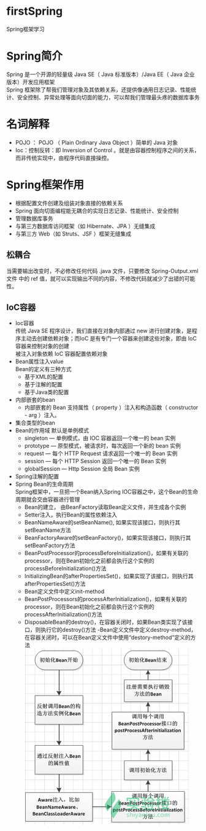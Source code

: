 # firstSpring
Spring框架学习
# Spring简介
Spring 是一个开源的轻量级 Java SE（ Java 标准版本）/Java EE（ Java 企业版本）开发应用框架  
Spring 框架除了帮我们管理对象及其依赖关系，还提供像通用日志记录、性能统计、安全控制、异常处理等面向切面的能力，可以帮我们管理最头疼的数据库事务
# 名词解释
* POJO ： POJO （ Plain Ordinary Java Object ）简单的 Java 对象
* Ioc：控制反转：即 Inversion of Control 。就是由容器控制程序之间的关系，而非传统实现中，由程序代码直接操控。

# Spring框架作用
* 根据配置文件创建及组装对象直接的依赖关系
* Spring 面向切面编程能无耦合的实现日志记录、性能统计、安全控制
* 管理数据库事务
* 与第三方数据库访问框架（如 Hibernate、JPA ）无缝集成
* 与第三方 Web（如 Struts、JSF ）框架无缝集成

## 松耦合 
当需要输出改变时，不必修改任何代码 .java 文件，只要修改 Spring-Output.xml 文件 <property name="outputGenerator" ref="CsvOutputGenerator" /> 中的 ref 值，就可以实现输出不同的内容，不修改代码就减少了出错的可能性。

## IoC容器
* Ioc容器  
传统 Java SE 程序设计，我们直接在对象内部通过 new 进行创建对象，是程序主动去创建依赖对象；而IoC 是有专门一个容器来创建这些对象，即由 IoC 容器来控制对象的创建  
被注入对象依赖 IoC 容器配置依赖对象  
* Bean属性注入value  
  Bean的定义有三种方式
  * 基于XML的配置
  * 基于注解的配置
  * 基于Java类的配置
* 内部嵌套的bean
  * 内部嵌套的 Bean 支持属性（ property ）注入和构造函数（ constructor - arg ）注入。
* 集合类型的bean
* Bean的作用域  默认是单例模式 
  * singleton — 单例模式，由 IOC 容器返回一个唯一的 bean 实例
  * prototype — 原型模式，被请求时，每次返回一个新的 bean 实例
  * request — 每个 HTTP Request 请求返回一个唯一的 Bean 实例
  * session — 每个 HTTP Session 返回一个唯一的 Bean 实例
  * globalSession — Http Session 全局 Bean 实例
* Spring注解的配置
* Spring Bean的生命周期  
Spring框架中，一旦把一个Bean纳入Spring IOC容器之中，这个Bean的生命周期就会交由容器进行管理  
  * Bean的建立， 由BeanFactory读取Bean定义文件，并生成各个实例
  * Setter注入，执行Bean的属性依赖注入
  * BeanNameAware的setBeanName(), 如果实现该接口，则执行其setBeanName方法
  * BeanFactoryAware的setBeanFactory()，如果实现该接口，则执行其setBeanFactory方法
  * BeanPostProcessor的processBeforeInitialization()，如果有关联的processor，则在Bean初始化之前都会执行这个实例的processBeforeInitialization()方法
  * InitializingBean的afterPropertiesSet()，如果实现了该接口，则执行其afterPropertiesSet()方法
  * Bean定义文件中定义init-method
  * BeanPostProcessors的processAfterInitialization()，如果有关联的processor，则在Bean初始化之前都会执行这个实例的processAfterInitialization()方法
  * DisposableBean的destroy()，在容器关闭时，如果Bean类实现了该接口，则执行它的destroy()方法 -Bean定义文件中定义destroy-method，在容器关闭时，可以在Bean定义文件中使用“destory-method”定义的方法  
 ![image](https://github.com/GuchaoGit/firstSpring/blob/master/images/lifecycle.png)

